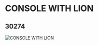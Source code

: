 # CONSOLE WITH LION
## 30274
![CONSOLE WITH LION](https://lc-www-live-s.legocdn.com/media/bricks/5/2/4141004.jpg)